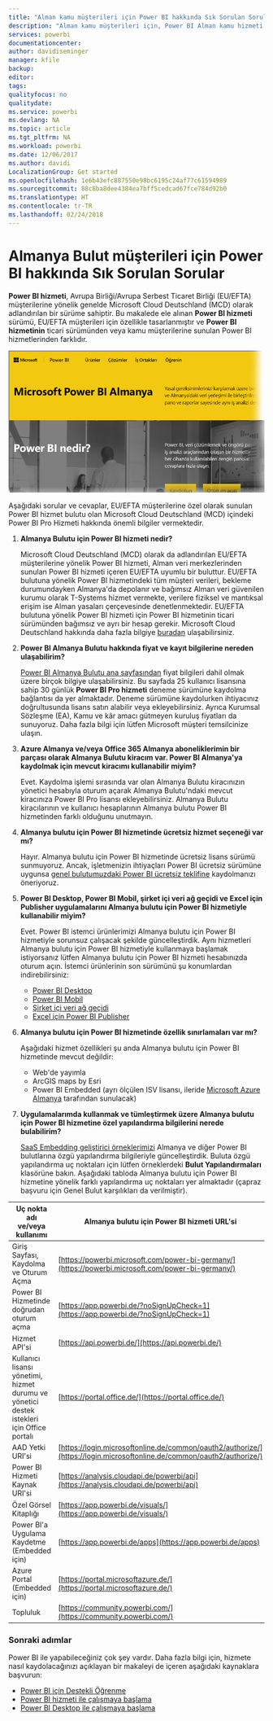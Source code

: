 ```yaml
---
title: "Alman kamu müşterileri için Power BI hakkında Sık Sorulan Sorular"
description: "Alman kamu müşterileri için, Power BI Alman kamu hizmeti hakkında sık sorulan soruların cevapları"
services: powerbi
documentationcenter: 
author: davidiseminger
manager: kfile
backup: 
editor: 
tags: 
qualityfocus: no
qualitydate: 
ms.service: powerbi
ms.devlang: NA
ms.topic: article
ms.tgt_pltfrm: NA
ms.workload: powerbi
ms.date: 12/06/2017
ms.author: davidi
LocalizationGroup: Get started
ms.openlocfilehash: 1e6b43efc887550e98bc6195c24af77c61594989
ms.sourcegitcommit: 88c8ba8dee4384ea7bff5cedcad67fce784d92b0
ms.translationtype: HT
ms.contentlocale: tr-TR
ms.lasthandoff: 02/24/2018
---
```

# <a name="frequently-asked-questions-for-power-bi-for-germany-cloud-customers"></a>Almanya Bulut müşterileri için Power BI hakkında Sık Sorulan Sorular
**Power BI hizmeti**, Avrupa Birliği/Avrupa Serbest Ticaret Birliği (EU/EFTA) müşterilerine yönelik genelde Microsoft Cloud Deutschland (MCD) olarak adlandırılan bir sürüme sahiptir. Bu makalede ele alınan **Power BI hizmeti** sürümü, EU/EFTA müşterileri için özellikle tasarlanmıştır ve **Power BI hizmetinin** ticari sürümünden veya kamu müşterilerine sunulan Power BI hizmetlerinden farklıdır.

![](media/service-govde-faq/govde-faq_01.png)

Aşağıdaki sorular ve cevaplar, EU/EFTA müşterilerine özel olarak sunulan Power BI hizmet bulutu olan Microsoft Cloud Deutschland (MCD) içindeki Power BI Pro Hizmeti hakkında önemli bilgiler vermektedir.

1. **Almanya Bulutu için Power BI hizmeti nedir?**
   
   Microsoft Cloud Deutschland (MCD) olarak da adlandırılan EU/EFTA müşterilerine yönelik Power BI hizmeti, Alman veri merkezlerinden sunulan Power BI hizmeti içeren EU/EFTA uyumlu bir buluttur. EU/EFTA bulutuna yönelik Power BI hizmetindeki tüm müşteri verileri, bekleme durumundayken Almanya'da depolanır ve bağımsız Alman veri güvenilen kurumu olarak T-Systems hizmet vermekte, verilere fiziksel ve mantıksal erişim ise Alman yasaları çerçevesinde denetlenmektedir. EU/EFTA bulutuna yönelik Power BI hizmeti için Power BI hizmetinin ticari sürümünden bağımsız ve ayrı bir hesap gerekir. Microsoft Cloud Deutschland hakkında daha fazla bilgiye [buradan](https://www.microsoft.com/trustcenter/cloudservices/nationalcloud) ulaşabilirsiniz.
2. **Power BI Almanya Bulutu hakkında fiyat ve kayıt bilgilerine nereden ulaşabilirim?**
   
   [Power BI Almanya Bulutu ana sayfasından](https://powerbi.microsoft.com/power-bi-germany/) fiyat bilgileri dahil olmak üzere birçok bilgiye ulaşabilirsiniz. Bu sayfada 25 kullanıcı lisansına sahip 30 günlük **Power BI Pro hizmeti** deneme sürümüne kaydolma bağlantısı da yer almaktadır. Deneme sürümüne kaydolurken ihtiyacınız doğrultusunda lisans satın alabilir veya ekleyebilirsiniz. Ayrıca Kurumsal Sözleşme (EA), Kamu ve kâr amacı gütmeyen kuruluş fiyatları da sunuyoruz. Daha fazla bilgi için lütfen Microsoft müşteri temsilcinize ulaşın.
3. **Azure Almanya ve/veya Office 365 Almanya aboneliklerimin bir parçası olarak Almanya Bulutu kiracım var. Power BI Almanya'ya kaydolmak için mevcut kiracımı kullanabilir miyim?**
   
   Evet. Kaydolma işlemi sırasında var olan Almanya Bulutu kiracınızın yönetici hesabıyla oturum açarak Almanya Bulutu'ndaki mevcut kiracınıza Power BI Pro lisansı ekleyebilirsiniz. Almanya Bulutu kiracılarının ve kullanıcı hesaplarının Almanya bulutu Power BI hizmetinden farklı olduğunu unutmayın.
4. **Almanya bulutu için Power BI hizmetinde ücretsiz hizmet seçeneği var mı?**
   
   Hayır. Almanya bulutu için Power BI hizmetinde ücretsiz lisans sürümü sunmuyoruz. Ancak, işletmenizin ihtiyaçları Power BI ücretsiz sürümüne uygunsa [genel bulutumuzdaki Power BI ücretsiz teklifine](https://powerbi.microsoft.com/get-started/) kaydolmanızı öneriyoruz.
5. **Power BI Desktop, Power BI Mobil, şirket içi veri ağ geçidi ve Excel için Publisher uygulamalarını Almanya bulutu için Power BI hizmetiyle kullanabilir miyim?**
   
   Evet. Power BI istemci ürünlerimizi Almanya bulutu için Power BI hizmetiyle sorunsuz çalışacak şekilde güncelleştirdik. Aynı hizmetleri Almanya bulutu için Power BI hizmetiyle kullanmaya başlamak istiyorsanız lütfen Almanya bulutu için Power BI hizmeti hesabınızda oturum açın. İstemci ürünlerinin son sürümünü şu konumlardan indirebilirsiniz:
   
   * [Power BI Desktop](https://powerbi.microsoft.com/desktop/)
   * [Power BI Mobil](https://powerbi.microsoft.com/mobile/)
   * [Şirket içi veri ağ geçidi](https://powerbi.microsoft.com/gateway/)
   * [Excel için Power BI Publisher](https://powerbi.microsoft.com/excel-dashboard-publisher/)
6. **Almanya bulutu için Power BI hizmetinde özellik sınırlamaları var mı?**
   
   Aşağıdaki hizmet özellikleri şu anda Almanya bulutu için Power BI hizmetinde mevcut değildir:
   
   * Web'de yayımla
   * ArcGIS maps by Esri
   * Power BI Embedded (ayrı ölçülen ISV lisansı, ileride [Microsoft Azure Almanya](https://azure.microsoft.com/overview/clouds/germany/) tarafından sunulacak)
7. **Uygulamalarımda kullanmak ve tümleştirmek üzere Almanya bulutu için Power BI hizmetine özel yapılandırma bilgilerini nerede bulabilirim?**
   
   [SaaS Embedding geliştirici örneklerimizi](https://github.com/Microsoft/PowerBI-Developer-Samples) Almanya ve diğer Power BI bulutlarına özgü yapılandırma bilgileriyle güncelleştirdik. Buluta özgü yapılandırma uç noktaları için lütfen örneklerdeki **Bulut Yapılandırmaları** klasörüne bakın. Aşağıdaki tabloda Almanya bulutu için Power BI hizmetine yönelik farklı yapılandırma uç noktaları yer almaktadır (çapraz başvuru için Genel Bulut karşılıkları da verilmiştir).

| **Uç nokta adı ve/veya kullanımı** | **Almanya bulutu için Power BI hizmeti URL'si** | **Genel Buluttaki eşdeğer URL (çapraz başvuru için)** |
| --- | --- | --- |
| Giriş Sayfası, Kaydolma ve Oturum Açma |[https://powerbi.microsoft.com/power-bi-germany/](https://powerbi.microsoft.com/power-bi-germany/) |[https://powerbi.microsoft.com/](https://powerbi.microsoft.com/) |
| Power BI Hizmetinde doğrudan oturum açma |[https://app.powerbi.de/?noSignUpCheck=1](https://app.powerbi.de/?noSignUpCheck=1) |[https://app.powerbi.com/?noSignUpCheck=1](https://app.powerbi.com/?noSignUpCheck=1) |
| Hizmet API'si |[https://api.powerbi.de/](https://api.powerbi.de/) |[https://api.powerbi.com/](https://api.powerbi.com/) |
| Kullanıcı lisansı yönetimi, hizmet durumu ve yönetici destek istekleri için Office portalı |[https://portal.office.de/](https://portal.office.de/) |[https://portal.office.com/](https://portal.office.com/) |
| AAD Yetki URI'si |[https://login.microsoftonline.de/common/oauth2/authorize/](https://login.microsoftonline.de/common/oauth2/authorize/) |[https://login.microsoftonline.com/common/oauth2/authorize/](https://login.microsoftonline.com/common/oauth2/authorize/) |
| Power BI Hizmeti Kaynak URI'si |[https://analysis.cloudapi.de/powerbi/api](https://analysis.cloudapi.de/powerbi/api) |[https://analysis.windows.net/powerbi/api](https://analysis.windows.net/powerbi/api) |
| Özel Görsel Kitaplığı |[https://app.powerbi.de/visuals/](https://app.powerbi.de/visuals/) |[https://app.powerbi.com/visuals/](https://app.powerbi.com/visuals/) |
| Power BI'a Uygulama Kaydetme (Embedded için) |[https://app.powerbi.de/apps](https://app.powerbi.de/apps) |[https://app.powerbi.com/apps](https://app.powerbi.com/apps) |
| Azure Portal (Embedded için) |[https://portal.microsoftazure.de/](https://portal.microsoftazure.de/) |[https://portal.azure.com/](https://portal.azure.com/) |
| Topluluk |[https://community.powerbi.com/](https://community.powerbi.com/) |[https://community.powerbi.com/](https://community.powerbi.com/) |

### <a name="next-steps"></a>Sonraki adımlar
Power BI ile yapabileceğiniz çok şey vardır. Daha fazla bilgi için, hizmete nasıl kaydolacağınızı açıklayan bir makaleyi de içeren aşağıdaki kaynaklara başvurun:

* [Power BI için Destekli Öğrenme](guided-learning/gettingstarted.yml#step-1)
* [Power BI hizmeti ile çalışmaya başlama](service-get-started.md)
* [Power BI Desktop ile çalışmaya başlama](desktop-getting-started.md)

